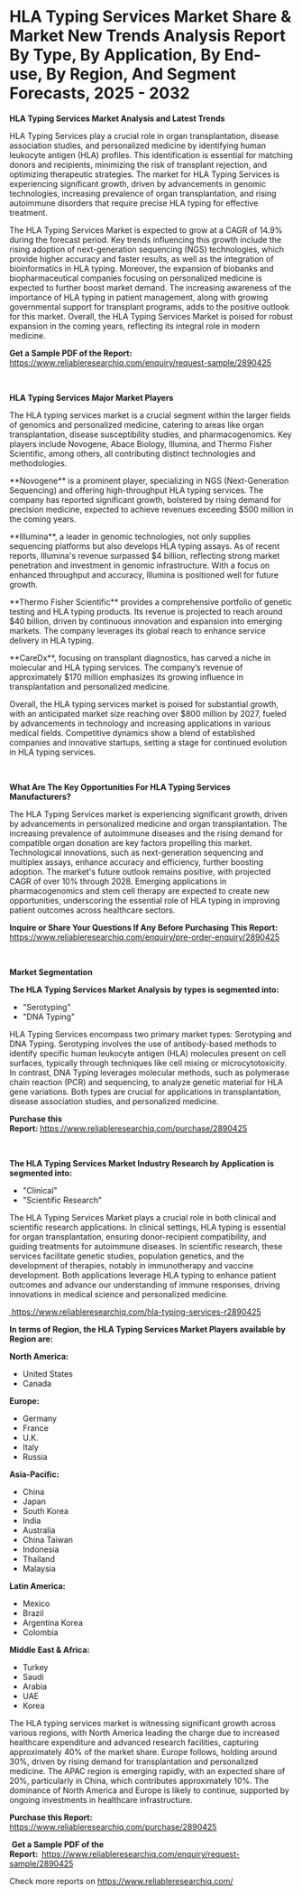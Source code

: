 <p><h1>HLA Typing Services Market Share & Market New Trends Analysis Report By Type, By Application, By End-use, By Region, And Segment Forecasts, 2025 - 2032</h1></p><p><strong>HLA Typing Services Market Analysis and Latest Trends</strong></p>
<p><p>HLA Typing Services play a crucial role in organ transplantation, disease association studies, and personalized medicine by identifying human leukocyte antigen (HLA) profiles. This identification is essential for matching donors and recipients, minimizing the risk of transplant rejection, and optimizing therapeutic strategies. The market for HLA Typing Services is experiencing significant growth, driven by advancements in genomic technologies, increasing prevalence of organ transplantation, and rising autoimmune disorders that require precise HLA typing for effective treatment.</p><p>The HLA Typing Services Market is expected to grow at a CAGR of 14.9% during the forecast period. Key trends influencing this growth include the rising adoption of next-generation sequencing (NGS) technologies, which provide higher accuracy and faster results, as well as the integration of bioinformatics in HLA typing. Moreover, the expansion of biobanks and biopharmaceutical companies focusing on personalized medicine is expected to further boost market demand. The increasing awareness of the importance of HLA typing in patient management, along with growing governmental support for transplant programs, adds to the positive outlook for this market. Overall, the HLA Typing Services Market is poised for robust expansion in the coming years, reflecting its integral role in modern medicine.</p></p>
<p><strong>Get a Sample PDF of the Report:&nbsp;</strong> <a href="https://www.reliableresearchiq.com/enquiry/request-sample/2890425?utm_campaign=2247&utm_medium=2&utm_source=Github&utm_content=ia&utm_term=14032025&utm_id=hla-typing-services">https://www.reliableresearchiq.com/enquiry/request-sample/2890425</a></p>
<p>&nbsp;</p>
<p><strong>HLA Typing Services Major Market Players</strong></p>
<p><p>The HLA typing services market is a crucial segment within the larger fields of genomics and personalized medicine, catering to areas like organ transplantation, disease susceptibility studies, and pharmacogenomics. Key players include Novogene, Abace Biology, Illumina, and Thermo Fisher Scientific, among others, all contributing distinct technologies and methodologies.</p><p>**Novogene** is a prominent player, specializing in NGS (Next-Generation Sequencing) and offering high-throughput HLA typing services. The company has reported significant growth, bolstered by rising demand for precision medicine, expected to achieve revenues exceeding $500 million in the coming years.</p><p>**Illumina**, a leader in genomic technologies, not only supplies sequencing platforms but also develops HLA typing assays. As of recent reports, Illumina's revenue surpassed $4 billion, reflecting strong market penetration and investment in genomic infrastructure. With a focus on enhanced throughput and accuracy, Illumina is positioned well for future growth.</p><p>**Thermo Fisher Scientific** provides a comprehensive portfolio of genetic testing and HLA typing products. Its revenue is projected to reach around $40 billion, driven by continuous innovation and expansion into emerging markets. The company leverages its global reach to enhance service delivery in HLA typing.</p><p>**CareDx**, focusing on transplant diagnostics, has carved a niche in molecular and HLA typing services. The company’s revenue of approximately $170 million emphasizes its growing influence in transplantation and personalized medicine.</p><p>Overall, the HLA typing services market is poised for substantial growth, with an anticipated market size reaching over $800 million by 2027, fueled by advancements in technology and increasing applications in various medical fields. Competitive dynamics show a blend of established companies and innovative startups, setting a stage for continued evolution in HLA typing services.</p></p>
<p>&nbsp;</p>
<p><strong>What Are The Key Opportunities For HLA Typing Services Manufacturers?</strong></p>
<p><p>The HLA Typing Services market is experiencing significant growth, driven by advancements in personalized medicine and organ transplantation. The increasing prevalence of autoimmune diseases and the rising demand for compatible organ donation are key factors propelling this market. Technological innovations, such as next-generation sequencing and multiplex assays, enhance accuracy and efficiency, further boosting adoption. The market's future outlook remains positive, with projected CAGR of over 10% through 2028. Emerging applications in pharmacogenomics and stem cell therapy are expected to create new opportunities, underscoring the essential role of HLA typing in improving patient outcomes across healthcare sectors.</p></p>
<p><strong>Inquire or Share Your Questions If Any Before Purchasing This Report:</strong> <a href="https://www.reliableresearchiq.com/enquiry/pre-order-enquiry/2890425?utm_campaign=2247&utm_medium=2&utm_source=Github&utm_content=ia&utm_term=14032025&utm_id=hla-typing-services">https://www.reliableresearchiq.com/enquiry/pre-order-enquiry/2890425</a></p>
<p>&nbsp;</p>
<p><strong>Market Segmentation</strong></p>
<p><strong>The HLA Typing Services Market Analysis by types is segmented into:</strong></p>
<p><ul><li>"Serotyping"</li><li>"DNA Typing"</li></ul></p>
<p><p>HLA Typing Services encompass two primary market types: Serotyping and DNA Typing. Serotyping involves the use of antibody-based methods to identify specific human leukocyte antigen (HLA) molecules present on cell surfaces, typically through techniques like cell mixing or microcytotoxicity. In contrast, DNA Typing leverages molecular methods, such as polymerase chain reaction (PCR) and sequencing, to analyze genetic material for HLA gene variations. Both types are crucial for applications in transplantation, disease association studies, and personalized medicine.</p></p>
<p><strong>Purchase this Report:&nbsp;</strong><a href="https://www.reliableresearchiq.com/purchase/2890425?utm_campaign=2247&utm_medium=2&utm_source=Github&utm_content=ia&utm_term=14032025&utm_id=hla-typing-services">https://www.reliableresearchiq.com/purchase/2890425</a></p>
<p>&nbsp;</p>
<p><strong>The HLA Typing Services Market Industry Research by Application is segmented into:</strong></p>
<p><ul><li>"Clinical"</li><li>"Scientific Research"</li></ul></p>
<p><p>The HLA Typing Services Market plays a crucial role in both clinical and scientific research applications. In clinical settings, HLA typing is essential for organ transplantation, ensuring donor-recipient compatibility, and guiding treatments for autoimmune diseases. In scientific research, these services facilitate genetic studies, population genetics, and the development of therapies, notably in immunotherapy and vaccine development. Both applications leverage HLA typing to enhance patient outcomes and advance our understanding of immune responses, driving innovations in medical science and personalized medicine.</p></p>
<p><a href="https://www.reliableresearchiq.com/hla-typing-services-r2890425?utm_campaign=2247&utm_medium=2&utm_source=Github&utm_content=ia&utm_term=14032025&utm_id=hla-typing-services">&nbsp;https://www.reliableresearchiq.com/hla-typing-services-r2890425</a></p>
<p><strong>In terms of Region, the HLA Typing Services Market Players available by Region are:</strong></p>
<p>
    <p> <strong> North America: </strong>
        <ul>
            <li>United States</li>
            <li>Canada</li>
        </ul>
        </p> 
    <p> <strong> Europe: </strong>
        <ul>
            <li>Germany</li>
            <li>France</li>
            <li>U.K.</li>
            <li>Italy</li>
            <li>Russia</li>
        </ul>
        </p> 
    <p> <strong> Asia-Pacific: </strong>
        <ul>
            <li>China</li>
            <li>Japan</li>
            <li>South Korea</li>
            <li>India</li>
            <li>Australia</li>
            <li>China Taiwan</li>
            <li>Indonesia</li>
            <li>Thailand</li>
            <li>Malaysia</li>
        </ul>
        </p> 
    <p> <strong> Latin America: </strong>
        <ul>
            <li>Mexico</li>
            <li>Brazil</li>
            <li>Argentina Korea</li>
            <li>Colombia</li>
        </ul>
        </p> 
    <p> <strong> Middle East & Africa: </strong>
        <ul>
            <li>Turkey</li>
            <li>Saudi</li>
            <li>Arabia</li>
            <li>UAE</li>
            <li>Korea</li>
        </ul>
    </p>
    </p>
<p><p>The HLA typing services market is witnessing significant growth across various regions, with North America leading the charge due to increased healthcare expenditure and advanced research facilities, capturing approximately 40% of the market share. Europe follows, holding around 30%, driven by rising demand for transplantation and personalized medicine. The APAC region is emerging rapidly, with an expected share of 20%, particularly in China, which contributes approximately 10%. The dominance of North America and Europe is likely to continue, supported by ongoing investments in healthcare infrastructure.</p></p>
<p><strong>Purchase this Report: </strong><a href="https://www.reliableresearchiq.com/purchase/2890425?utm_campaign=2247&utm_medium=2&utm_source=Github&utm_content=ia&utm_term=14032025&utm_id=hla-typing-services">https://www.reliableresearchiq.com/purchase/2890425</a></p>
<p>&nbsp;<strong>Get a Sample PDF of the Report:&nbsp;&nbsp;</strong><a href="https://www.reliableresearchiq.com/enquiry/request-sample/2890425?utm_campaign=2247&utm_medium=2&utm_source=Github&utm_content=ia&utm_term=14032025&utm_id=hla-typing-services">https://www.reliableresearchiq.com/enquiry/request-sample/2890425</a></p>
<p><strong></strong></p>
<p>Check more reports on <a href="https://www.reliableresearchiq.com/?utm_campaign=2247&utm_medium=2&utm_source=Github&utm_content=ia&utm_term=14032025&utm_id=hla-typing-services">https://www.reliableresearchiq.com/</a></p>